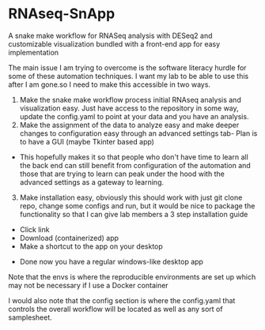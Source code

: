 # RNAseq-SnApp
A snake make workflow for RNASeq analysis with DESeq2 and customizable visualization bundled with a front-end app for easy implementation

The main issue I am trying to overcome is the software literacy hurdle for some of these automation techniques. I want my lab to be able to use this after I am gone.so I need to make this accessible in two ways.

1. Make the snake make workflow process initial RNAseq analysis and visualization easy. Just have access to the repository in some way, update the config.yaml to point at your data and you have an analysis.
2. Make the assignment of the data to analyze easy and make deeper changes to configuration easy through an advanced settings tab- Plan is to have a GUI (maybe Tkinter based app)
  * This hopefully makes it so that people who don't have time to learn all the back end can still benefit from configuration of the automation and those that are trying to learn can peak under the hood with the advanced settings as a gateway to learning.
3. Make installation easy, obviously this should work with just git clone repo, change some configs and run, but it would be nice to package the functionality so that I can give lab members a 3 step installation guide
  * Click link
  * Download (containerized) app
  * Make a shortcut to the app on your desktop
  - Done now you have a regular windows-like desktop app

Note that the envs is where the reproducible environments are set up which may not be necessary if I use a Docker container 

I would also note that the config section is where the config.yaml that controls the overall workflow will be located as well as any sort of samplesheet.
